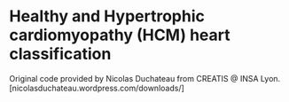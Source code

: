 # Healthy and Hypertrophic cardiomyopathy (HCM) heart classification

Original code provided by Nicolas Duchateau from CREATIS @ INSA Lyon. [nicolasduchateau.wordpress.com/downloads/]

